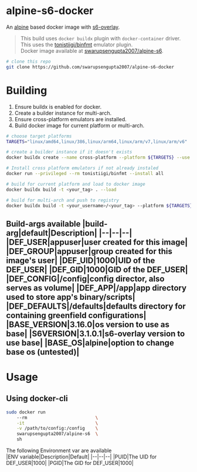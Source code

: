 # alpine-s6-docker
An [alpine](https://hub.docker.com/_/alpine/) based docker image with [s6-overlay](https://github.com/just-containers/s6-overlay/).

> This build uses `docker buildx` plugin with `docker-container` driver.<br>
> This uses the [tonistiigi/binfmt](https://github.com/tonistiigi/binfmt "tonistiigi/binfmt") emulator plugin. <br>
> Docker image available at [swarupsengupta2007/alpine-s6](https://hub.docker.com/r/swarupsengupta2007/alpine-s6 "swarupsengupta2007/alpine-s6").

```bash
# clone this repo
git clone https://github.com/swarupsengupta2007/alpine-s6-docker
```

# Building<br>
1. Ensure buildx is enabled for docker.
2. Create a builder instance for multi-arch.
3. Ensure cross-platform emulators are installed.
4. Build docker image for current platform or multi-arch.

```bash
# choose target platforms
TARGETS="linux/amd64,linux/386,linux/arm64,linux/arm/v7,linux/arm/v6"

# create a builder instance if it doesn't exists
docker buildx create --name cross-platform --platform ${TARGETS} --use  

# Install cross platform emulators if not already instaled
docker run --privileged --rm tonistiigi/binfmt --install all

# build for current platform and load to docker image
docker buildx build -t <your_tag> . --load

# build for multi-arch and push to registry
docker buildx build -t <your_username>/<your_tag> --platform ${TARGETS} . --push
```

Build-args available
|build-arg|default|Description|
|--|--|--|
|DEF_USER|appuser|user created for this image|
|DEF_GROUP|appuser|group created for this image's user|
|DEF_UID|1000|UID of the DEF_USER|
|DEF_GID|1000|GID of the DEF_USER|
|DEF_CONFIG|/config|config director, also serves as volume|
|DEF_APP|/app|app directory used to store app's binary/scripts|
|DEF_DEFAULTS|/defaults|defaults directory for containing greenfield configurations|
|BASE_VERSION|3.16.0|os version to use as base|
|S6VERSION|3.1.0.1|s6-overlay version to use base|
|BASE_OS|alpine|option to change base os (untested)|
---

# Usage

## Using docker-cli <br>
```bash
sudo docker run 
    --rm                          \
    -it                           \
    -v /path/to/config:/config    \
    swarupsengupta2007/alpine-s6  \
    sh
```

The following Environment var are available<br>
|ENV variable|Description|Default|
|--|--|--|
|PUID|The UID for DEF_USER|1000|
|PGID|The GID for DEF_USER|1000|
